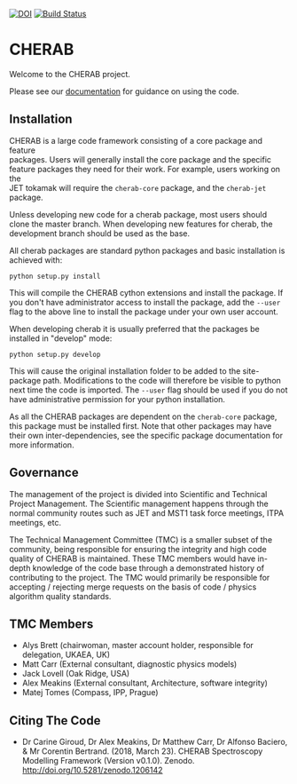 [![DOI](https://zenodo.org/badge/DOI/10.5281/zenodo.1206141.svg)](https://doi.org/10.5281/zenodo.1206141)
[![Build Status](https://travis-ci.com/cherab/core.svg?branch=master)](https://travis-ci.com/cherab/core)

CHERAB
======

Welcome to the CHERAB project.

Please see our [documentation](https://cherab.github.io/documentation/index.html)
for guidance on using the code.

Installation
------------

CHERAB is a large code framework consisting of a core package and feature  
packages. Users will generally install the core package and the specific  
feature packages they need for their work. For example, users working on the  
JET tokamak will require the ``cherab-core`` package, and the ``cherab-jet``  
package.

Unless developing new code for a cherab package, most users should clone the 
master branch. When developing new features for cherab, the development branch 
should be used as the base.

All cherab packages are standard python packages and basic installation is 
achieved with:

```
python setup.py install
```

This will compile the CHERAB cython extensions and install the package. If you 
don't have administrator access to install the package, add the ``--user`` flag 
to the above line to install the package under your own user account.

When developing cherab it is usually preferred that the packages be installed 
in "develop" mode:

```
python setup.py develop
```

This will cause the original installation folder to be added to the 
site-package path. Modifications to the code will therefore be visible to 
python next time the code is imported. The ``--user`` flag should be used if 
you do not have administrative permission for your python installation.

As all the CHERAB packages are dependent on the ``cherab-core`` package, this 
package must be installed first. Note that other packages may have their own 
inter-dependencies, see the specific package documentation for more 
information.

Governance
----------

The management of the project is divided into Scientific and Technical Project 
Management. The Scientific management happens through the normal community 
routes such as JET and MST1 task force meetings, ITPA meetings, etc.

The Technical Management Committee (TMC) is a smaller subset of the community, 
being responsible for ensuring the integrity and high code quality of CHERAB is 
maintained. These TMC members would have in-depth knowledge of the code base 
through a demonstrated history of contributing to the project. The TMC would 
primarily be responsible for accepting / rejecting merge requests on the basis 
of code / physics algorithm quality standards.


TMC Members
-----------

- Alys Brett (chairwoman, master account holder, responsible for delegation, UKAEA, UK)
- Matt Carr (External consultant, diagnostic physics models)
- Jack Lovell (Oak Ridge, USA)
- Alex Meakins (External consultant, Architecture, software integrity)
- Matej Tomes (Compass, IPP, Prague)


Citing The Code
---------------
* Dr Carine Giroud, Dr Alex Meakins, Dr Matthew Carr, Dr Alfonso Baciero, & 
Mr Corentin Bertrand. (2018, March 23). CHERAB Spectroscopy Modelling Framework 
(Version v0.1.0). Zenodo. http://doi.org/10.5281/zenodo.1206142
